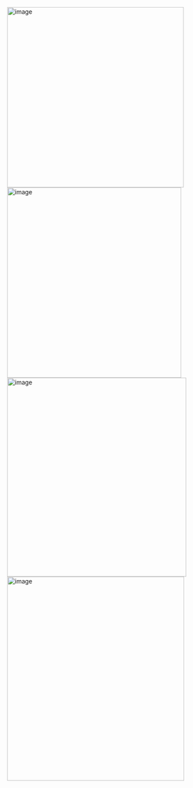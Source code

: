 <img width="411" height="419" alt="image" src="https://github.com/user-attachments/assets/e9388c56-81a0-4258-9a47-f5f05470a33c" />
<img width="405" height="442" alt="image" src="https://github.com/user-attachments/assets/4050c5a6-2ae8-4a77-b372-47902d98f309" />
<img width="417" height="462" alt="image" src="https://github.com/user-attachments/assets/395b97c2-6b71-40a5-9a1a-d2dcdaeacc94" />

<img width="412" height="474" alt="image" src="https://github.com/user-attachments/assets/9c0235fb-e514-4de2-b00f-4e3912ca40e4" />

